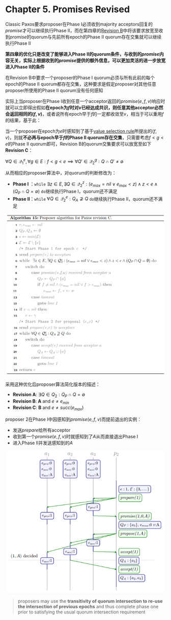 # Chapter 5. Promises Revised

Classic Paxos要求proposer在Phase I必须收到majority acceptors回复的$promise$才可以继续执行Phase II，而在第四章的[Revision B](https://github.com/JasonYuchen/notes/blob/master/dcr/4.Quorum_Intersection_Revised.md#%E8%B7%A8epoch%E7%9A%84quorum%E4%BA%A4%E9%9B%86-quorum-intersection-across-epochs)中将该要求放宽至收到$promise$的quorum与先前所有epoch的Phase II quorum存在交集就可以继续执行Phase II

**第四章的优化只是改变了能够进入Phase II的quorum条件，与收到的$promise$内容无关，实际上根据收到的$promise$提供的额外信息，可以更加灵活的进一步放宽进入Phase II的条件**

在Revision B中要求一个proposer的Phase I quorum必须与所有此前的每个epoch的Phase II quorum都存在交集，这种要求是假定proposer对其他任意proposer所使用的Phase II quorum没有任何感知

实际上当proposer在Phase I收到任意一个acceptor返回的$promise(e,f,v)$响应时就可以立即得出假如**在epoch为$f$时对$v$已经达成共识，则任意其他acceptor必然会返回相同的$(f,v)$**，或者说所有epoch早于$f$的一定都收敛至$v$，相当于可以重用$f$的结果，基于此：

当一个proposer在epoch为$e$时感知到了基于[value selection rule](https://github.com/JasonYuchen/notes/blob/master/dcr/2.Classic_Paxos.md#%E7%BB%8F%E5%85%B8paxos%E7%AE%97%E6%B3%95-classic-paxos)所提出的$(f,v)$，则就**不必再与epoch早于$f$的Phase II quorum存在交集**，只需要考虑$f < g < e$的Phase II quorum即可，Revision B的quorum交集要求可以放宽至如下**Revision C**：

$\forall Q \in \mathcal Q_1^e , \forall g \in E : f < g < e \implies \forall Q' \in \mathcal Q_2^g : Q \cap Q' \neq \emptyset$

从而相应的proposer算法中，对quorum的判断修改为：

- **Phase I** ：`while` $\exists z \in E , \exists Q \in \mathcal Q_2^z : (e_{max} = nil \vee e_{max} < z) \wedge z < e \wedge (Q_P \cap Q = \emptyset)$ `do`继续执行Phase I，quorum还不满足
- **Phase II**：`while` $\forall Q \in \mathcal Q_2^e : Q_A \nsupseteq Q$ `do`继续执行Phase II，quorum还不满足

![5.2](images/5.2.png)

采用这种优化后proposer算法简化版本的描述：

- **Revision A**: $\exists Q \in Q_2 : Q_P \cap Q = \emptyset$
- **Revision B**: **A** and $e \neq e_{min}$
- **Revision C**: **B** and $e \neq succ(e_{max})$

proposer 2在Phase I中因感知到$promise(e,f,v)$而提前退出的实例：

- 发送$prepare$给所有acceptor
- 收到第一个$promise(e,f,v)$时就感知到了$A$从而直接退出Phase I
- 进入Phase II并发送感知到的$A$

![5.1](images/5.1.png)

> proposers may use the **transitivity of quorum intersection to re-use the intersection of previous epochs** and thus complete phase one prior to satisfying the usual quorum intersection requirement
